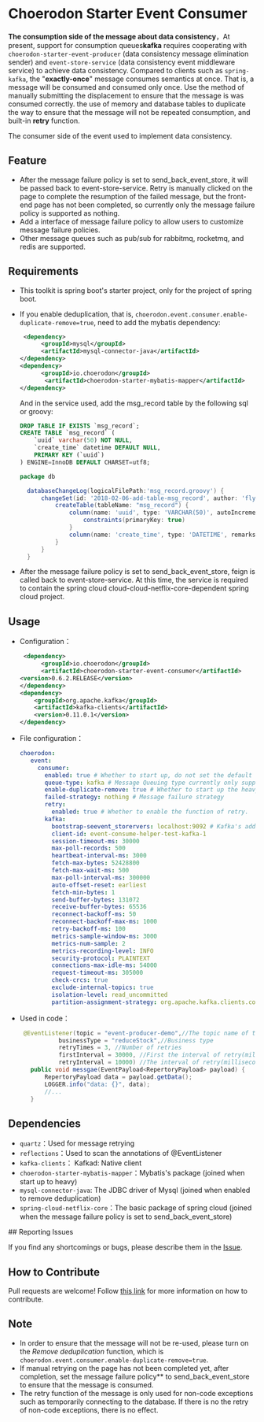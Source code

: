 # Choerodon Starter Event Consumer

**The consumption side of the message about data consistency**，At present, support for consumption queues**kafka** requires cooperating with ``choerodon-starter-event-producer`` (data consistency message elimination sender) and ``event-store-service`` (data consistency event middleware service) to achieve data consistency. Compared to clients such as ``spring-kafka``, the "**exactly-once**" message consumes semantics at once. That is, a message will be consumed and consumed only once. Use the method of manually submitting the displacement to ensure that the message is was consumed correctly. the use of memory and database tables to duplicate the way to ensure that the message will not be repeated consumption, and built-in **retry** function.

The consumer side of the event used to implement data consistency.

## Feature

- After the message failure policy is set to send_back_event_store, it will be passed back to event-store-service. Retry is manually clicked on the page to complete the resumption of the failed message, but the front-end page has not been completed, so currently only the message failure policy is supported as nothing.
- Add a interface of message failure policy to allow users to customize message failure policies.
- Other message queues such as pub/sub for rabbitmq, rocketmq, and redis are supported.

## Requirements

- This toolkit is spring boot's starter project, only for the project of spring boot.
- If you enable deduplication, that is, ``choerodon.event.consumer.enable-duplicate-remove=true``, need to add the mybatis dependency:

  ```xml
   <dependency>
     	<groupId>mysql</groupId>
     	<artifactId>mysql-connector-java</artifactId>
  </dependency>
  <dependency> 
    	<groupId>io.choerodon</groupId>
   		 <artifactId>choerodon-starter-mybatis-mapper</artifactId>
  </dependency>
  ```
  And in the service used, add the msg_record table by the following sql or groovy:
  
  ```sql
  DROP TABLE IF EXISTS `msg_record`;
  CREATE TABLE `msg_record` (
	  `uuid` varchar(50) NOT NULL,
	  `create_time` datetime DEFAULT NULL,
	  PRIMARY KEY (`uuid`)
  ) ENGINE=InnoDB DEFAULT CHARSET=utf8;
  ```
  ```groovy
  package db

	databaseChangeLog(logicalFilePath:'msg_record.groovy') {
	    changeSet(id: '2018-02-06-add-table-msg_record', author: 'flyleft') {
	        createTable(tableName: "msg_record") {
	            column(name: 'uuid', type: 'VARCHAR(50)', autoIncrement: false, remarks: 'uuid') {
	                constraints(primaryKey: true)
	            }
	            column(name: 'create_time', type: 'DATETIME', remarks: '创建时间')
	        }
	    }
	}
  ```

- After the message failure policy is set to send_back_event_store, feign is called back to event-store-service. At this time, the service is required to contain the spring cloud cloud-cloud-netflix-core-dependent spring cloud project.

## Usage

- Configuration：

  ```xml
   <dependency>
     	<groupId>io.choerodon</groupId>
     	<artifactId>choerodon-starter-event-consumer</artifactId>
  <version>0.6.2.RELEASE</version>
  </dependency>
  <dependency>
      <groupId>org.apache.kafka</groupId>
      <artifactId>kafka-clients</artifactId>
      <version>0.11.0.1</version>
  </dependency>
  ```
- File configuration：

  ```yaml
  choerodon:
     event:
       consumer:
         enabled: true # Whether to start up, do not set the default start up
         queue-type: kafka # Message Queuing type currently only supports kafka.
         enable-duplicate-remove: true # Whether to start up the heavy function
         failed-strategy: nothing # Message failure strategy
         retry:
           enabled: true # Whether to enable the function of retry.
         kafka:
           bootstrap-seevent_storervers: localhost:9092 # Kafka's address
           client-id: event-consume-helper-test-kafka-1
           session-timeout-ms: 30000
           max-poll-records: 500
           heartbeat-interval-ms: 3000
           fetch-max-bytes: 52428800
           fetch-max-wait-ms: 500
           max-poll-interval-ms: 300000
           auto-offset-reset: earliest
           fetch-min-bytes: 1
           send-buffer-bytes: 131072
           receive-buffer-bytes: 65536
           reconnect-backoff-ms: 50
           reconnect-backoff-max-ms: 1000
           retry-backoff-ms: 100
           metrics-sample-window-ms: 3000
           metrics-num-sample: 2
           metrics-recording-level: INFO
           security-protocol: PLAINTEXT
           connections-max-idle-ms: 54000
           request-timeout-ms: 305000
           check-crcs: true
           exclude-internal-topics: true
           isolation-level: read_uncommitted
           partition-assignment-strategy: org.apache.kafka.clients.consumer.RangeAssignor
  ```
   
- Used in code：
 
	 ```java
	  @EventListener(topic = "event-producer-demo",//The topic name of the subscription
	            businessType = "reduceStock",//Business type
	            retryTimes = 3, //Number of retries
	            firstInterval = 30000, //First the interval of retry(milliseconds)
	            retryInterval = 10000) //The interval of retry(milliseconds)
	    public void messgae(EventPayload<RepertoryPayload> payload) {
	        RepertoryPayload data = payload.getData();
	        LOGGER.info("data: {}", data);
	        //...
	    }
	 ```

## Dependencies

- ``quartz``：Used for message retrying
- ``reflections``：Used to scan the annotations of @EventListener 
- ``kafka-clients``： Kafkad: Native client
- ``choerodon-starter-mybatis-mapper``：Mybatis's package (joined when start up to heavy)
- ``mysql-connector-java``: The JDBC driver of Mysql  (joined when enabled to remove deduplication)
- ``spring-cloud-netflix-core``：The basic package of spring cloud  (joined when the message failure policy is set to send_back_event_store)

## Reporting Issues

If you find any shortcomings or bugs, please describe them in the [Issue](https://github.com/choerodon/choerodon/issues/new?template=issue_template.md).
    
## How to Contribute
Pull requests are welcome! Follow [this link](https://github.com/choerodon/choerodon/blob/master/CONTRIBUTING.md) for more information on how to contribute.

## Note
- In order to ensure that the message will not be re-used, please turn on the *Remove deduplication* function, which is ``choerodon.event.consumer.enable-duplicate-remove=true``.
- If manual retrying on the page has not been completed yet, after completion, set the message failure policy** to send_back_event_store to ensure that the message is consumed.
- The retry function of the message is only used for non-code exceptions such as temporarily connecting to the database. If there is no the retry of non-code exceptions, there is no effect.